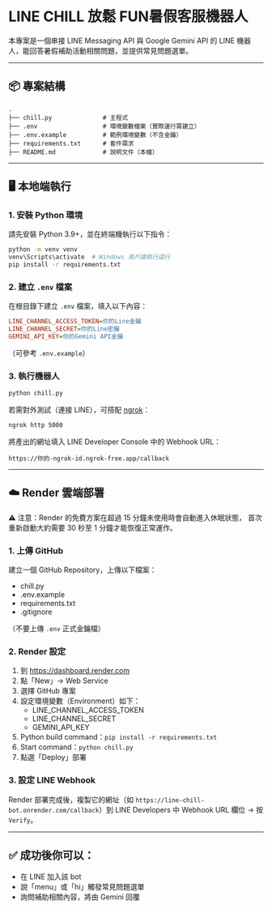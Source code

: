 
# LINE CHILL 放鬆 FUN暑假客服機器人

本專案是一個串接 LINE Messaging API 與 Google Gemini API 的 LINE 機器人，能回答暑假補助活動相關問題，並提供常見問題選單。

---

## 📦 專案結構

```
.
├── chill.py              # 主程式
├── .env                  # 環境變數檔案（實際運行需建立）
├── .env.example          # 範例環境變數（不含金鑰）
├── requirements.txt      # 套件需求
├── README.md             # 說明文件（本檔）
```

---

## 🖥️ 本地端執行

### 1. 安裝 Python 環境

請先安裝 Python 3.9+，並在終端機執行以下指令：

```bash
python -m venv venv
venv\Scripts\activate  # Windows 用戶請執行這行
pip install -r requirements.txt
```

### 2. 建立 `.env` 檔案

在根目錄下建立 `.env` 檔案，填入以下內容：

```ini
LINE_CHANNEL_ACCESS_TOKEN=你的Line金鑰
LINE_CHANNEL_SECRET=你的Line密鑰
GEMINI_API_KEY=你的Gemini API金鑰
```

（可參考 `.env.example`）

### 3. 執行機器人

```bash
python chill.py
```

若需對外測試（連接 LINE），可搭配 [ngrok](https://ngrok.com/)：

```bash
ngrok http 5000
```

將產出的網址填入 LINE Developer Console 中的 Webhook URL：

```
https://你的-ngrok-id.ngrok-free.app/callback
```

---

## ☁️ Render 雲端部署
⚠️ 注意：Render 的免費方案在超過 15 分鐘未使用時會自動進入休眠狀態，
首次重新啟動大約需要 30 秒至 1 分鐘才能恢復正常運作。

### 1. 上傳 GitHub

建立一個 GitHub Repository，上傳以下檔案：

- chill.py
- .env.example
- requirements.txt
- .gitignore

（不要上傳 `.env` 正式金鑰檔）

### 2. Render 設定

1. 到 https://dashboard.render.com
2. 點「New」→ Web Service
3. 選擇 GitHub 專案
4. 設定環境變數（Environment）如下：
   - LINE_CHANNEL_ACCESS_TOKEN
   - LINE_CHANNEL_SECRET
   - GEMINI_API_KEY
5. Python build command：`pip install -r requirements.txt`
6. Start command：`python chill.py`
7. 點選「Deploy」部署

### 3. 設定 LINE Webhook

Render 部署完成後，複製它的網址（如 `https://line-chill-bot.onrender.com/callback`）到 LINE Developers 中 Webhook URL 欄位 → 按 `Verify`。

---

## ✅ 成功後你可以：

- 在 LINE 加入該 bot
- 說「menu」或「hi」觸發常見問題選單
- 詢問補助相關內容，將由 Gemini 回覆



